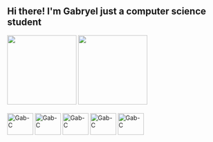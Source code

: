 ## Hi there! I'm Gabryel just a computer science student

<div>
  <img height="160cm" src="https://github-readme-stats.vercel.app/api?username=gabryeleite&show_icons=true&theme=dark&include_all_commits=true">
  <img height="160cm" src="https://github-readme-stats.vercel.app/api/top-langs/?username=gabryeleite&layout=compact&langs_count=true&theme=dark">
</div>
    
<div style="display: inline_block"><br>
  <img align="center" alt="Gab-C" height="50" width="60" src="https://cdn.jsdelivr.net/gh/devicons/devicon/icons/c/c-original.svg">
  <img align="center" alt="Gab-C" height="50" width="60" src="https://cdn.jsdelivr.net/gh/devicons/devicon/icons/cplusplus/cplusplus-original.svg">
  <img align="center" alt="Gab-C" height="50" width="60" src="https://cdn.jsdelivr.net/gh/devicons/devicon/icons/python/python-original.svg">
  <img align="center" alt="Gab-C" height="50" width="60" src="https://cdn.jsdelivr.net/gh/devicons/devicon/icons/html5/html5-original.svg">
  <img align="center" alt="Gab-C" height="50" width="60" src="https://cdn.jsdelivr.net/gh/devicons/devicon/icons/css3/css3-original.svg">
</div>

##

